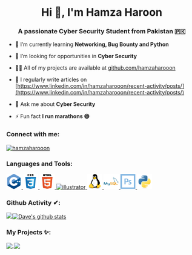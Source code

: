 <h1 align="center">Hi 👋, I'm Hamza Haroon</h1>
<h3 align="center">A passionate Cyber Security Student from Pakistan 🇵🇰</h3>

- 🌱 I’m currently learning **Networking, Bug Bounty and Python**

- 🤝 I’m looking for opportunities in **Cyber Security**

- 👨‍💻 All of my projects are available at [github.com/hamzaharooon](github.com/hamzaharooon)

- 📝 I regularly write articles on [https://www.linkedin.com/in/hamzaharooon/recent-activity/posts/](https://www.linkedin.com/in/hamzaharooon/recent-activity/posts/)

- 💬 Ask me about **Cyber Security**

- ⚡ Fun fact **I run marathons 😄**

<h3 align="left">Connect with me:</h3>
<p align="left">
<a href="https://linkedin.com/in/hamzaharooon" target="blank"><img align="center" src="https://raw.githubusercontent.com/rahuldkjain/github-profile-readme-generator/master/src/images/icons/Social/linked-in-alt.svg" alt="hamzaharooon" height="30" width="40" /></a>
</p>

<h3 align="left">Languages and Tools:</h3>
<p align="left"> <a href="https://www.w3schools.com/cpp/" target="_blank" rel="noreferrer"> <img src="https://raw.githubusercontent.com/devicons/devicon/master/icons/cplusplus/cplusplus-original.svg" alt="cplusplus" width="40" height="40"/> </a> <a href="https://www.w3schools.com/css/" target="_blank" rel="noreferrer"> <img src="https://raw.githubusercontent.com/devicons/devicon/master/icons/css3/css3-original-wordmark.svg" alt="css3" width="40" height="40"/> </a> <a href="https://www.w3.org/html/" target="_blank" rel="noreferrer"> <img src="https://raw.githubusercontent.com/devicons/devicon/master/icons/html5/html5-original-wordmark.svg" alt="html5" width="40" height="40"/> </a> <a href="https://www.adobe.com/in/products/illustrator.html" target="_blank" rel="noreferrer"> <img src="https://www.vectorlogo.zone/logos/adobe_illustrator/adobe_illustrator-icon.svg" alt="illustrator" width="40" height="40"/> </a> <a href="https://www.linux.org/" target="_blank" rel="noreferrer"> <img src="https://raw.githubusercontent.com/devicons/devicon/master/icons/linux/linux-original.svg" alt="linux" width="40" height="40"/> </a> <a href="https://www.mysql.com/" target="_blank" rel="noreferrer"> <img src="https://raw.githubusercontent.com/devicons/devicon/master/icons/mysql/mysql-original-wordmark.svg" alt="mysql" width="40" height="40"/> </a> <a href="https://www.photoshop.com/en" target="_blank" rel="noreferrer"> <img src="https://raw.githubusercontent.com/devicons/devicon/master/icons/photoshop/photoshop-line.svg" alt="photoshop" width="40" height="40"/> </a> <a href="https://www.python.org" target="_blank" rel="noreferrer"> <img src="https://raw.githubusercontent.com/devicons/devicon/master/icons/python/python-original.svg" alt="python" width="40" height="40"/> </a> </p>

### Github Activity ✔:

<a href="https://github.com/hamzaharooon">
  <img align="left" src="https://github-readme-stats.vercel.app/api/top-langs/?username=hamzaharooon&theme=tokyonight" />
  </a>

<a href="https://github.com/hamzaharooon">
 <img align="center" src="https://github-readme-stats.vercel.app/api?username=hamzaharooon&show_icons=true&theme=tokyonight&line_height=27" alt="Dave's github stats"/>
</a>

### My Projects ✨:
  
<a href="https://github.com/hamzaharooon/Cyber-Security-Toolkit">
  <img align="center" src="https://github-readme-stats.vercel.app/api/pin/?username=hamzaharooon&repo=Cyber-Security-Toolkit&theme=tokyonight" />
</a>

<a href="https://github.com/hamzaharooon/OOP">
  <img align="center" src="https://github-readme-stats.vercel.app/api/pin/?username=hamzaharooon&repo=OOP&theme=tokyonight" />
</a>
